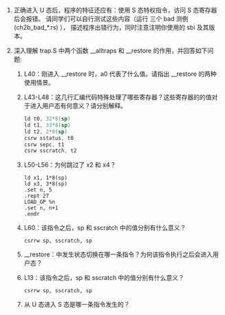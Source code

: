 1. 正确进入 U 态后，程序的特征还应有：使用 S 态特权指令，访问 S 态寄存器后会报错。 请同学们可以自行测试这些内容（运行 三个 bad 测例 (ch2b_bad_*.rs) ）， 描述程序出错行为，同时注意注明你使用的 sbi 及其版本。

2. 深入理解 trap.S 中两个函数 __alltraps 和 __restore 的作用，并回答如下问题:

    1. L40：刚进入 __restore 时，a0 代表了什么值。请指出 __restore 的两种使用情景。

    2. L43-L48：这几行汇编代码特殊处理了哪些寄存器？这些寄存器的的值对于进入用户态有何意义？请分别解释。

        ``` asm
        ld t0, 32*8(sp)
        ld t1, 33*8(sp)
        ld t2, 2*8(sp)
        csrw sstatus, t0
        csrw sepc, t1
        csrw sscratch, t2
        ```
    3. L50-L56：为何跳过了 x2 和 x4？

        ````
        ld x1, 1*8(sp)
        ld x3, 3*8(sp)
        .set n, 5
        .rept 27
        LOAD_GP %n
        .set n, n+1
        .endr
        ````
    4. L60：该指令之后，sp 和 sscratch 中的值分别有什么意义？
        ```
        csrrw sp, sscratch, sp
        ```
    5. __restore：中发生状态切换在哪一条指令？为何该指令执行之后会进入用户态？

    6. L13：该指令之后，sp 和 sscratch 中的值分别有什么意义？

        ```
        csrrw sp, sscratch, sp
        ```
    7. 从 U 态进入 S 态是哪一条指令发生的？
